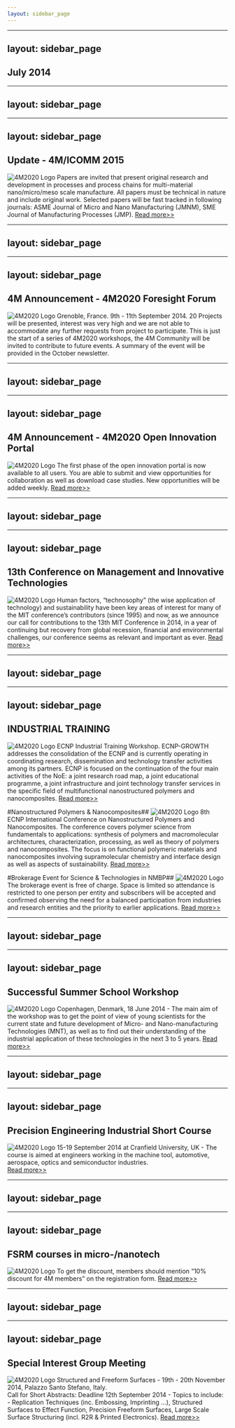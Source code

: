 ```yaml
---
layout: sidebar_page
---
```


---
layout: sidebar_page
---

## July 2014

---
layout: sidebar_page
---

---
layout: sidebar_page
---

## Update - 4M/ICOMM 2015

![4M2020 Logo](/4m-association/assets/images/call-for-papers2_0.jpg)
Papers are invited that present original research and development in processes and process chains for multi-material nano/micro/meso scale manufacture. All papers must be technical in nature and include original work. Selected papers will be fast tracked in following journals: ASME Journal of Micro and Nano Manufacturing (JMNM), SME Journal of Manufacturing Processes (JMP).
[Read more>>](/4m-association/conference/2015.html)


---
layout: sidebar_page
---

---
layout: sidebar_page
---

## 4M Announcement - 4M2020 Foresight Forum

![4M2020 Logo](/4m-association/assets/images/newsletter4mlogo.jpg)
Grenoble, France. 9th - 11th September 2014. 
20 Projects will be presented, interest was very high and we are not able to accommodate any further requests from project to participate.  This is just the start of a series of 4M2020 workshops, the 4M Community will be invited to contribute to future events. A summary of the event will be provided in the October newsletter.


---
layout: sidebar_page
---

---
layout: sidebar_page
---

## 4M Announcement - 4M2020 Open Innovation Portal

![4M2020 Logo](/4m-association/assets/images/innovation-portal_0.jpg)
The first phase of the open innovation portal is now available to all users. You are able to submit and view opportunities for collaboration as well as download case studies.
New opportunities will be added weekly. 
[Read more>>](http://www.4m2020.eu/open-innovation-portal)


---
layout: sidebar_page
---

---
layout: sidebar_page
---

## 13th Conference on Management and Innovative Technologies

![4M2020 Logo](/4m-association/assets/images/mit.jpg)
Human factors, “technosophy” (the wise application of  technology) and sustainability have been key areas of interest for  many of the MIT conference’s contributors (since 1995) and now, as we announce  our call for contributions to the 13th MIT  Conference in 2014, in a year of continuing but recovery from global recession, financial and environmental challenges, our conference seems as relevant and important as ever. 
[Read more>>](http://mitconference.wordpress.com/)


---
layout: sidebar_page
---

---
layout: sidebar_page
---

## INDUSTRIAL TRAINING

![4M2020 Logo](/4m-association/assets/images/training.jpg)
ECNP Industrial Training Workshop. 
ECNP-GROWTH addresses the consolidation of the ECNP and is currently operating in coordinating research, dissemination and technology transfer activities among its partners. ECNP is focused on the continuation of the four main activities of the NoE: a joint research road map, a joint educational programme, a joint infrastructure and joint technology transfer services in the specific field of multifunctional nanostructured polymers and nanocomposites.
[Read more>>](http://www.ecnp-eu.org/dresdenI_T.php)
 

#Nanostructured Polymers & Nanocomposites##
![4M2020 Logo](/4m-association/assets/images/nano-training.jpg)
8th ECNP International Conference on Nanostructured Polymers and Nanocomposites.
The conference covers polymer science from fundamentals to applications: synthesis of polymers and macromolecular architectures, characterization, processing, as well as theory of polymers and nanocomposites. The focus is on functional polymeric materials and nanocomposites involving supramolecular chemistry and interface design as well as aspects of sustainability.
[Read more>>](http://www.ecnp-eu.org/dresden.php)


#Brokerage Event for Science & Technologies in NMBP##
![4M2020 Logo](/4m-association/assets/images/best.jpg)
The brokerage event is free of charge. Space is limited so attendance is restricted to one person per entity and subscribers will be accepted and confirmed observing the need for a balanced participation from industries and research entities and the priority to earlier applications.
[Read more>>](http://nanofutures.eu/brokerage/apply)


---
layout: sidebar_page
---

---
layout: sidebar_page
---

## Successful Summer School Workshop

![4M2020 Logo](/4m-association/assets/images/school.jpg)
Copenhagen, Denmark, 18 June 2014 - The main aim of the workshop was to get the point of view of young scientists for the current state and future development of Micro- and Nano-manufacturing Technologies (MNT), as well as to find out their understanding of the industrial application of these technologies in the next 3 to 5 years.
[Read more>>](/4m-association/event/4M2020-Through-young-eyes-Workshop.html)


---
layout: sidebar_page
---

---
layout: sidebar_page
---

## Precision Engineering Industrial Short Course

![4M2020 Logo](/4m-association/assets/images/precision.jpg)
15-19 September 2014 at Cranfield University, UK - The course is aimed at engineers working in the machine tool, automotive, aerospace, optics and semiconductor industries.  
[Read more>>](http://www.ultraprecision.org/news/events/precision-engineering-industrial-short-course/)


---
layout: sidebar_page
---

---
layout: sidebar_page
---

## FSRM courses in micro-/nanotech

![4M2020 Logo](/4m-association/assets/images/fsrm.jpg)
To get the discount, members should mention “10% discount for 4M members” on the registration form.
[Read more>>](http://www.fsrm.ch/e/formAgenda.php)


---
layout: sidebar_page
---

---
layout: sidebar_page
---

## Special Interest Group Meeting

![4M2020 Logo](/4m-association/assets/images/euspen_0.jpg)
Structured and Freeform Surfaces - 19th - 20th November 2014, Palazzo Santo Stefano, Italy.  
Call for Short Abstracts: Deadline 12th September 2014 - Topics to include: - Replication Techniques (inc. Embossing, Imprinting ...), Structured Surfaces to Effect Function, Precision Freeform Surfaces, Large Scale Surface Structuring (incl. R2R & Printed Electronics).
[Read more>>](http://www.euspen.eu/)